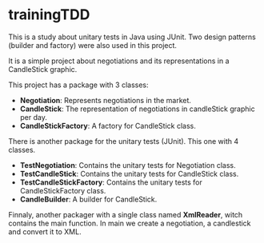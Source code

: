 # trainingTDD

This is a study about unitary tests in Java using JUnit.
Two design patterns (builder and factory) were also used in this project.

It is a simple project about negotiations and its representations in a CandleStick graphic.

This project has a package with 3 classes:
- **Negotiation**: Represents negotiations in the market.
- **CandleStick**: The representation of negotiations in candleStick graphic per day.
- **CandleStickFactory**: A factory for CandleStick class.

There is another package for the unitary tests (JUnit). This one with 4 classes.
- **TestNegotiation**: Contains the unitary tests for Negotiation class.
- **TestCandleStick**: Contains the unitary tests for CandleStick class.
- **TestCandleStickFactory**: Contains the unitary tests for CandleStickFactory class.
- **CandleBuilder**: A builder for CandleStick.

Finnaly, another packager with a single class named **XmlReader**, witch contains the main function.
In main we create a negotiation, a candlestick and convert it to XML.


